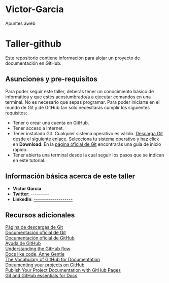 # Victor-Garcia
Apuntes aweb
# Taller-github

Este repositorio contiene información para alojar un proyecto de documentación en GitHub.

## Asunciones y pre-requisitos

Para poder seguir este taller, deberás tener un conocimiento básico de informática y que estés acostumbrado/a a ejecutar comandos en una terminal. No es necesario que sepas programar. Para poder iniciarte en el mundo de Git y de GitHub tan solo necesitarás cumplir los siguientes requisitos:

- Tener o crear una cuenta en GitHub.  
- Tener acceso a Internet.  
- Tener instalado Git. Cualquier sistema operativo es válido. [Descarga Git desde el siguiente enlace](https). Selecciona tu sistema operativo y haz click en **Download**. En la [página oficial de Git](https:) encontrarás una guía de inicio rápido.  
- Tener abierta una terminal desde la cual seguir los pasos que se indican en este tutorial.  

## Información básica acerca de este taller

- **Victor Garcia**  
- **Twitter**: ---------  
- **LinkedIn**: [-------------------](https)

## Recursos adicionales

[Página de descargas de Git](https:)  
  [Documentación oficial de Git](https)  
 [Documentación oficial de GitHub](https)  
  [Ayuda de GitHub](https)  
 [Understanding the GitHub flow](https)  
 [Docs like code, Anne Gentle](https)  
  [The Vocabulary of GitHub for Documentation](https)  
 [Documenting your projects on GitHub](ht)  
  [Publish Your Project Documentation with GitHub Pages](http/)  
 [Git and GitHub essentials for Docs](ht)  

